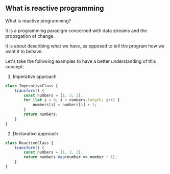 ## What is reactive programming

What is reactive programming?

It is a programming paradigm concerned with data streams and the propagation of change.

It is about describing what we have, as opposed to tell the program how we want it to behave.

Let's take the following examples to have a better understanding of this concept:

1. Imperative approach

```js
class ImperativeClass {
    transform() {
        const numbers = [1, 2, 3];
        for (let i = 0; i < numbers.length; i++) {
            numbers[i] = numbers[i] + 1;
        }
        return numbers;
    }
}
```

2. Declarative approach

```js
class ReactiveClass {
    transform() {
        const numbers = [1, 2, 3];
        return numbers.map(number => number + 1);
    }
}
```
